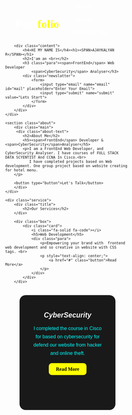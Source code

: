 <!DOCTYPE html>
<html lang="en">
<head>
<meta charset="UTF-8">
<meta name="viewport" content="width=device-width, initial-scale=1.0">
<title>My Portfolio</title>
<link rel="stylesheet" href="https://cdnjs.cloudflare.com/ajax/libs/font-awesome/6.4.2/css/all.min.css" 
integrity="sha512-z3gLpd7yknf1YoNbCzqRKc4qyor8gaKU1qmn+CShxbuBusANI9QpRohGBreCFkKxLhei6S9CQXFEbbKuqLg0DA==" 
crossorigin="anonymous" 
referrerpolicy="no-referrer" />

<link rel="stylesheet" href="style.css">
<style>
*{
    padding: 0;
    margin: 0;
    font-family: sans-serif;
    box-sizing: border-box;
}
.hero{
    height: 100vh;
    width: 100%;
    background-image: url(background.jpg);
}
nav{
    display: flex;
    align-items: center;
    justify-content: space-between;
    padding-top: 45px;
    padding-left: 8%;
    padding-right: 8%;
}
.logo{
    color: white;
    font-size: 35px;
    letter-spacing: 1px;
    cursor: pointer;
}
span{
    color: yellow;
    font-family: serif;
}
nav ul li{
    list-style-type: none;
    display: inline-block;
    padding: 10px 25px;
}
nav ul li a{
    color: white;
    text-decoration: none;
    font-weight: bold;
    font-size: 20px;
    text-transform: capitalize;
}

nav ul li a:hover{
    color: red;
    transition: .5s;
}
img{
    width: 500px;
    height: 600px;
    margin-left: 55%;
    margin-top: 1%;
}
.btn{
    background-color: yellow;
    color: black;
    text-decoration: none;
    border: 2px solid transparent;
    font-weight: bold;
    padding: 10px 25px;
    border-radius: 30px;
}
.btn:hover{
    transform: scale(1.1);
}
.content{
    position: absolute;
    top: 50%;
    left: 8%;
    transform: translateY(-50%);
}
h1{
    color: white;
    font-family: serif;
    margin: 20px 0px 20px;
    font-size: 75px;
}
h2{
    color: white;
    font-size: 22px;
    margin-bottom: 5px;
}
h3 {
    color: white;
    font-size: 22px;
    margin-bottom: 50px;
    font-family: initial;
    font-style: italic;
}
h4{
    color: blue;
    letter-spacing: 2px;
    font-size: 20px;
}
.newslatter form{
    width: 380px;
    max-width: 100%;
    position: relative;
}
.newslatter form input:first-child{
    display: inline-block;
    width: 100%;
    padding: 14px 130px 14px 15px;
    border: 3px solid red;
    outline: none;
    border-radius: 30px;
}
.newslatter form input:last-child{
    position: absolute;
    display: inline-block;
    outline: none;
    border: none;
    padding: 10px 35px;
    border-radius: 30px;
    background-color: yellow;
    color: black;
    box-shadow: 0px 0px 5px black, 0px 0px 15px yellow;
    top: 6px;
    right: 6px;
    cursor: pointer;
}
.about{
    width: 100%;
    padding: 100px 0px;
    background-color: #191919;
}
.about img{
    height: 400px;
    width: 300px;
    border-radius: 180px;
    margin-left: 0;
    margin-top: 1%;
    margin-bottom: 2%;
}
.about-text{
    width: 550px;
}
.main{
    width: 1020px;
    max-width: 95%;
    margin: 0 auto;
    display: flex;
    align-items: center;
    justify-content: space-around;
}
.about-text h2{
    color: white;
    font-size: 75px;
    text-transform: capitalize;
    margin-bottom: 20px;
}
.about-text h5{
    color: white;
    letter-spacing: 2px;
    font-size: 20px;
    margin-bottom: 25px;
    text-transform: capitalize;
}
.about-text p{
    color: whitesmoke;
    letter-spacing: 1px;
    line-height: 30px;
    font-size: 18px;
    margin-bottom: 65px;
}
button{
    background-color: yellow;
    color: black;
    text-decoration: none;
    border: 2px solid transparent;
    font-weight: 600;
    font-family: serif;
    padding: 12px 35px;
    border-radius: 10px;
    transition: .4s;
    margin-bottom: 9%;
}
button:hover{
    background-color: transparent;
    border: 2px solid blue;
    cursor: pointer;
    color: white;
}
.service{
    background: #101010;
    width: 100%;
    padding: 100px 0px;
}
.title h2{
    color: white;
    font-size: 75px;
    width: 1130px;
    margin: 30px auto;
    text-align: center;
}
.box{
    display: inline-block;
    justify-content: center;
    align-items: center;
    min-height: 400px;
    margin-left: 8%;
    margin-top: 2%;
}
.card{
    height: 375px;
    width: 315px;
    padding: 20px 35px;
    background: #191919;
    border-radius: 20px;
    margin: 15px;
    position: relative;
    overflow: hidden;
    text-align: center;
}
.card i{
    font-size: 50px;
    display: block;
    text-align: center;
    margin: 25px 0px;
    color: yellow;
}
h5{
    color: white;
    font-size: 23px;
    margin-bottom: 15px;
}
.para p{
    color: cyan;
    font-size: 16px;
    line-height: 27px;
    margin-bottom: 25px;
}
.card .button{
    background-color: yellow;
    color: black;
    text-decoration: none;
    border: 2px solid transparent;
    font-weight: 600;
    font-family: serif;
    padding: 9px 22px;
    border-radius: 10px;
    transition: .4s;
    margin-bottom: 9%;
}
.card .button:hover{
    background-color: transparent;
    border: 2px dotted red;
    cursor: pointer;
    color: white;
}
.contact-me{
    width: 100%;
    height: 200px;
    background: #191919;
    display: flex;
    align-items: center;
    flex-direction: column;
    justify-content: center;
    margin-top: 9%;
}
.contact-me p{
    color: white;
    font-size: 30px;
    font-weight: 800;
    margin-bottom: 25px;
}
.contact-me .button-two{
    background-color: cyan;
    color: black;
    text-decoration: none;
    border: 2px solid transparent;
    font-weight: 600;
    font-family: serif;
    padding: 10px 30px;
    border-radius: 10px;
    transition: .4s;
    margin-bottom: 9%;
    border-radius: 50px;
    box-shadow: 0px 0px 5px cyan, 0px 0px 15px cyan;
}
.contact-me .button-two:hover{
    background-color: yellow;
    border: 2px dotted yellow;
    cursor: pointer;
    color: black;
}
footer{
    position: relative;
    width: 100%;
    height: 400px;
    background: #101010;
    display: flex;
    flex-direction: column;
    align-items: center;
    justify-content: center;
}
footer p:nth-child(1){
    font-size: 30px;
    color: white;
    margin-bottom: 20px;
    font-weight: 600;
}
footer p:nth-child(2){
    color: white;
    font-size: 17px;
    width: 500px;
    text-align: center;
    line-height: 26px;
}
.social{
    display: flex;
}
.social a{
    width: 45px;
    height: 45px;
    display: flex;
    align-items: center;
    justify-content: center;
    background: goldenrod;
    border-radius: 50%;
    margin: 22px 10px;
    color: white;
    text-decoration: none;
    font-size: 20px;
}
.social a:hover{
    transform: scale(1.3);
    transition: .3s;
}
.end{
    position: absolute;
    color: red;
    bottom: 35px;
    font-size: 18px;
    letter-spacing: 5px;
}
</style>
</head>
<body>
<div class="hero">
<nav>
<h2 class="logo">
 Port<span>folio</span>
 </h2>
<ul>
<li><a href="#">Home</a></li>
<li><a href="#">About</a></li>
<li><a href="#">Contact Us</a></li>
</ul>
</nav>

       

        <div class="content">
            <h4>HI MY NAME IS</h4><h1><SPAN>AJAYKALYAN R</SPAN></h1>
            <h2>I'am an <br></h2>
            <h3 class="para"><span>FrontEnd</span> Web Developer 
                <span>CyberSecurity</span> Analyser</h3>
            <div class="newslatter">
                <form>
                    <input type="email" name="email" id="mail" placeholder="Enter Your Email">
                    <input type="submit" name="submit" value="Lets Start">
                </form>
            </div>
        </div>
    </div>

    <section class="about">
        <div class="main">
         <div class="about-text">
            <h2>About Me</h2>
            <h5><span>FrontEnd</span> Developer & <span>CyberSecurity</span>Analyser</h5>
            <p>I am a FrontEnd Web Developer, and CyberSecurity Analyser. I have courses of FULL STACK DATA SCYENTIST And CCNA In Cisco.<br>
               I have completed projects based on Web development. One group project based on website creating for hotel menu.
        </p>

        <button type="button">Let's Talk</button>
        </div>
    </div>

    <div class="service">
        <div class="title">
            <h2>Our Services</h2>
        </div>

        <div class="box">
            <div class="card">
                <i class="fa-solid fa-code"></i>
                <h5>Web Development</h5>
                <div class="para">
                    <p>Empowering your brand with  frontend web development and so creative in website with CSS tags. <br>
                    <p style="text-align: center;">
                        <a href="#" class="button">Read More</a>
                    </p>
                </div>
            </div>
        </div>
 <div class="box">
    <div class="card">
        <i class="fa-solid fa-shield-halved"></i>
        <h5>CyberSecurity</h5>
        <div class="para">
            <p>I completed the course in Cisco for based on cybersecurity for defend our website from hacker and online theft.</p>   
             <p style="text-align: center;">
                <a href="#" class="button">Read More</a>
            </p>
        </div>
    </div>
</div>
</div>



        <div class="contact-me">
            <p>Let Me Get You a Work</p>

            <a class="button-two" href="#">Hire Me</a>
        </div>



        <footer>
            <p><span>AJAY</span><span>KALYAN R</span></p>
            <p>For more FrontEnd Web Development & CyberSecurity works Contact me through Social Media.          
            </p>

            <div class="social">
                <a href="https://instagram.com/ajay_mt_007?igshid=OGQ5ZDc2ODk2ZA=="><i class="fa-brands fa-instagram"></i></a>
                <a href="https://www.linkedin.com/in/ajay-kalyan-12187626a?utm_source=share&utm_campaign=share_via&utm_content=profile&utm_medium=android_app></a>
            </div>
             </footer>


    
    </section>
    
</body>
</html>
